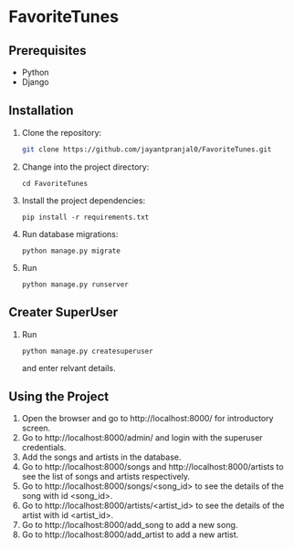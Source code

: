 # FavoriteTunes
## Prerequisites

- Python
- Django

## Installation

1. Clone the repository:

    ```bash
    git clone https://github.com/jayantpranjal0/FavoriteTunes.git
    ```

2. Change into the project directory:

    ```
    cd FavoriteTunes
    ```

3. Install the project dependencies:

    ```
    pip install -r requirements.txt
    ```

3. Run database migrations:

    ```
    python manage.py migrate
    ```

4. Run 

    ```
    python manage.py runserver
    ```

## Creater SuperUser

1. Run 
    ```
    python manage.py createsuperuser
    ```
    and enter relvant details.

## Using the Project

1. Open the browser and go to http://localhost:8000/ for introductory screen.
2. Go to http://localhost:8000/admin/ and login with the superuser credentials.
3. Add the songs and artists in the database.
4. Go to http://localhost:8000/songs and http://localhost:8000/artists to see the list of songs and artists respectively.
5. Go to http://localhost:8000/songs/<song_id> to see the details of the song with id <song_id>.
6. Go to http://localhost:8000/artists/<artist_id> to see the details of the artist with id <artist_id>.
7. Go to http://localhost:8000/add_song to add a new song.
8. Go to http://localhost:8000/add_artist to add a new artist.

